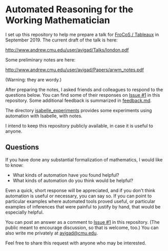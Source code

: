 # Automated Reasoning for the Working Mathematician

I set up this repository to help me prepare a talk for [FroCoS / Tableaux](https://frocos2019.org/) in September 2019. The current draft of the talk is here:

  <http://www.andrew.cmu.edu/user/avigad/Talks/london.pdf>

Some preliminary notes are here:

  <http://www.andrew.cmu.edu/user/avigad/Papers/arwm_notes.pdf>

(Warning: they are wordy.)

After preparing the notes, I asked friends and colleagues to respond to the questions below. You can find some of their responses on [Issue #1](https://github.com/avigad/arwm/issues/1) in this repository. Some additional feedback is summarized in [feedback.md](feedback.md).

The directory [isabelle_experiments](https://github.com/avigad/arwm/tree/master/isabelle_experiments) provides some experiments using automation with Isabelle, with notes.

I intend to keep this repository publicly available, in case it is useful to anyone.

## Questions

If you have done any substantial formalization of mathematics, I would like to know:

- What kinds of automation have you found helpful?
- What kinds of automation do you think would be helpful?

Even a quick, short response will be appreciated, and if you don't think automation is useful or necessary, you can say so. If you can point to particular examples where automated tools proved useful, or particular examples of inferences that were painful to justify by hand, that would be especially helpful.

You can post an answer as a comment to [Issue #1](https://github.com/avigad/arwm/issues/1) in this repository. (The public meant to encourage discussion, so that is welcome, too.) You can also write me privately at <avigad@cmu.edu>.

Feel free to share this request with anyone who may be interested.